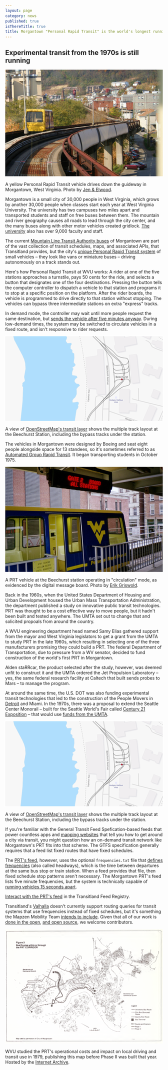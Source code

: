 ```yaml
---
layout: page
category: news
published: true
isThereTitle: true
title: Morgantown "Personal Rapid Transit" is the world's longest running PRT, and it has GTFS
---
```


## Experimental transit from the 1970s is still running

!["Personal Rapid Transit vehicle in Morgantown"](/images/morgantown-prt/3096010105_view_down_tracks.jpg)
<p class='caption'>A yellow Personal Rapid Transit vehicle drives down the guideway in Morgantown, West Virginia. Photo by <a href="https://www.flickr.com/photos/70428838@N00/3096010105/" target="_blank">Jen & Elwood</a>.</p>

Morgantown is a small city of 30,000 people in West Virginia, which grows by another 30,000 people when classes start each year at West Virginia University. The university has two campuses two miles apart and transported students and staff on free buses between them. The mountain and river geography causes all roads to lead through the city center, and the many buses along with other motor vehicles created gridlock. [The university](https://en.wikipedia.org/wiki/West_Virginia_University) also has over 9,000 faculty and staff. 

The current [Mountain Line Transit Authority buses](https://transit.land/feed-registry/operators/o-dpp-mountainlinetransitauthority) of Morgantown are part of the vast collection of transit schedules, maps, and associated APIs, that Transitland provides, but the city's [unique Personal Rapid Transit system](https://en.wikipedia.org/wiki/Morgantown_Personal_Rapid_Transit) of small vehicles – they look like vans or miniature buses – driving autonomously on a track stands out. 

Here's how Personal Rapid Transit at WVU works: A rider at one of the five stations approaches a turnstile, pays 50 cents for the ride, and selects a button that designates one of the four destinations. Pressing the button tells the computer controller to dispatch a vehicle to that station and programs it to stop at a specific position on the platform. After the rider boards, the vehicle is programmed to drive directly to that station without stopping. The vehicles can bypass three intermediate stations on extra "express" tracks.

In demand mode, the controller may wait until more people request the same destination, but [sends the vehicle after five minutes anyway](http://www.cities21.org/morgantown_TRB_111504.pdf). During low-demand times, the system may be switched to circulate vehicles in a fixed route, and isn't responsive to rider requests. 

!["A view of OpenStreetMap's transit layer shows the multiple track layout at the Beechurst Station, including the bypass tracks under the station."](/images/morgantown-prt/openstreetmap_morgantown_prt.png)
<p class='caption'>A view of <a href="http://www.openstreetmap.org/#map=18/39.63459/-79.95677&layers=T" target="_blank">OpenStreetMap's transit layer</a> shows the multiple track layout at the Beechurst Station, including the bypass tracks under the station.</p>

<!-- more -->

The vehicles in Morgantown were designed by Boeing and seat eight people alongside space for 13 standees, so it's sometimes referred to as [Automated Group Rapid Transit](http://faculty.washington.edu/jbs/itrans/morg.htm). It began transporting students in October 1975. 

!["A vehicle at the station in \"circulation\" mode"](/images/morgantown-prt/7715608458_vehicle_at_station.jpg)
<p class='caption'>A PRT vehicle at the Beechurst station operating in "circulation" mode, as evidenced by the digital message board. Photo by <a href="https://www.flickr.com/photos/erikgriswold/7715608458/in/album-72157630909644308/" target="_blank">Erik Griswold</a>.</p>

Back in the 1960s, when the United States Department of Housing and Urban Development housed the Urban Mass Transportation Administration, the department published a study on innovative public transit technologies. PRT was thought to be a cost effective way to move people, but it hadn't been built and tested anywhere. The UMTA set out to change that and solicited propoals from around the country. 

A WVU engineering department head named Samy Elias gathered support from the mayor and West Virginia legislators to get a grant from the UMTA to study PRT in the late 1960s, which resulting in selecting one of the three manufacturers promising they could build a PRT. The federal Department of Transportation, due to pressure from a WV senator, decided to fund construction of the world's first PRT in Morgantown. 

Alden staRRcar, the product selected after the study, however, was deemed unfit to construct it and the UMTA ordered the Jet Propulsion Laboratory – yes, the same federal research facility at Caltech that built sends probes to Mars – to manage the program. 

At around the same time, the U.S. DOT was also funding experimental transit technologies that led to the construction of the People Movers in [Detroit](https://en.wikipedia.org/wiki/Detroit_People_Mover) and Miami. In the 1970s, there was a proposal to extend the Seattle Center Monorail – built for the Seattle World's Fair called [Century 21 Exposition](https://en.wikipedia.org/wiki/Century_21_Exposition) – that would use [funds from the UMTA](http://www.globaltelematics.com/pitf/monopaper.htm). 

!["A view of OpenStreetMap's transit layer shows the multiple track layout at the Beechurst Station, including the bypass tracks under the station."](/images/morgantown-prt/openstreetmap_morgantown_prt.png)
<p class='caption'>A view of <a href="http://www.openstreetmap.org/#map=18/39.63459/-79.95677&layers=T" target="_blank">OpenStreetMap's transit layer</a> shows the multiple track layout at the Beechurst Station, including the bypass tracks under the station.</p>

If you're familiar with the General Transit Feed Spefication-based feeds that power countless apps and [mapping websites](https://mapzen.com/products/turn-by-turn/?d=0&lat=40.7259&lng=-73.9805&z=12&c=multimodal&st_lat=37.744092&st_lng=-122.422073&st=La%20Lengua&end_lat=37.80927&end_lng=-122.25981&end=Fairyland&use_bus=0.5&use_rail=0.6&use_transfers=0.4&dt=2016-08-23T08%3A00&dt_type=1) that tell you how to get around a city via transit, you might question how an on-demand transit network like Morgantown's PRT fits into that scheme. The GTFS specification generally requires that a feed list fixed routes that have fixed schedules. 

The [PRT's feed](https://transit.land/feed-registry/operators/o-dpp1s-wvuprt), however, uses the optional `frequencies.txt` file that [defines frequencies](https://developers.google.com/transit/gtfs/reference/frequencies-file) (also called headways), which is the time between departures at the same bus stop or train station. When a feed provides that file, then fixed schedule stop patterns aren't necessary. The Morgantown PRT's feed lists five minute frequencies, but the system is technically capable of [running vehicles 15 seconds apart](http://faculty.washington.edu/jbs/itrans/morg.htm).

[Interact with the PRT's feed](https://transit.land/feed-registry/operators/o-dpp1s-wvuprt) in the Transitland Feed Registry.

Transitland's [Valhalla](https://mapzen.com/blog/valhalla-intro/) doesn't currently support routing queries for transit systems that use frequencies instead of fixed schedules, but it's something the Mapzen Mobility Team [intends to include](https://github.com/transitland/transitland-datastore/issues/408). Given that all of our work is [done in the open](https://mapzen.com/blog/our-magna-carto/), [and open source](https://github.com/valhalla), we welcome contributors.

!["Map from a traffic impact study after construction showing the as-yet unbuilt Phase 2 extension"](/images/morgantown-prt/morgantown_prt_map_phase1.png)
<p class='caption'>WVU studied the PRT's operational costs and impact on local driving and transit use in 1979, publishing this map before Phase II was built that year. Hosted by the <a href="https://archive.org/details/prtimpactstudyop00elia" target="_blank">Internet Archive</a>.</p>